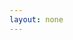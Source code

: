 ```yaml
---
layout: none
---
```


<RedoclyAPIBlock src="/redocly-test/openapi/generative_expand.yaml" width="600px" disableSidebar hideTryItPanel />
